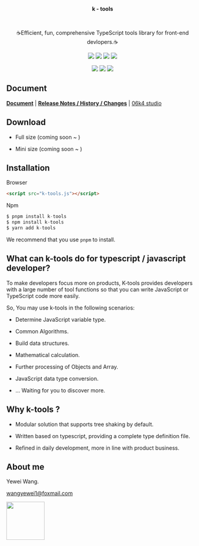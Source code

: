 <p align="center">
 <strong>k - tools</strong>
</p>

<br/>

<p align="center">☕️Efficient, fun, comprehensive TypeScript tools library for front-end devlopers.☕️</p>

<p align="center">
  <img src="https://img.shields.io/badge/language-typescript-%232980b9" />
  <img src="https://img.shields.io/badge/license-MIT-green" />
  <img src="https://img.shields.io/badge/cn-%E7%AE%80%E4%BD%93%E4%B8%AD%E6%96%87-%23e74c3c" />
  <img src="https://img.shields.io/badge/en-english-%238e44ad" />
</p>

<p align="center">
 
  <img src="https://img.shields.io/badge/tsc-v4.8.0-%2340739e" />
  <img src="https://img.shields.io/badge/npm-v10.00-%23eb4d4b" />
  <img src="https://img.shields.io/badge/node-v14.0.0-%23353b48" />
 
</p>

## Document

**[Document](https://github.com/wangyewei)** | **[Release Notes / History / Changes](https://github.com/wangyewei)** | [06k4 studio](https://06k4.com)

## Download

- Full size (coming soon ~ )

- Mini size (coming soon ~ )

## Installation

Browser

```html
<script src="k-tools.js"></script>
```

Npm

```javascript
$ pnpm install k-tools
$ npm install k-tools
$ yarn add k-tools
```

We recommend that you use `pnpm` to install.

## What can k-tools do for typescript / javascript developer?

To make developers focus more on products, K-tools provides developers with a large number of tool functions so that you can write JavaScript or TypeScript code more easily.

So, You may use k-tools in the following scenarios:

- Determine JavaScript variable type.

- Common Algorithms.

- Build data structures.

- Mathematical calculation.

- Further processing of Objects and Array.

- JavaScript data type conversion.

- ... Waiting for you to discover more.

## Why k-tools ?

- Modular solution that supports tree shaking by default.

- Written based on typescript, providing a complete type definition file.

- Refined in daily development, more in line with product business.

## About me

Yewei Wang.

wangyewei1@foxmail.com

<img src="https://user-images.githubusercontent.com/49926816/195669402-b9be1e34-0bbc-4068-a487-26bfb2b043f0.png" width="100">
